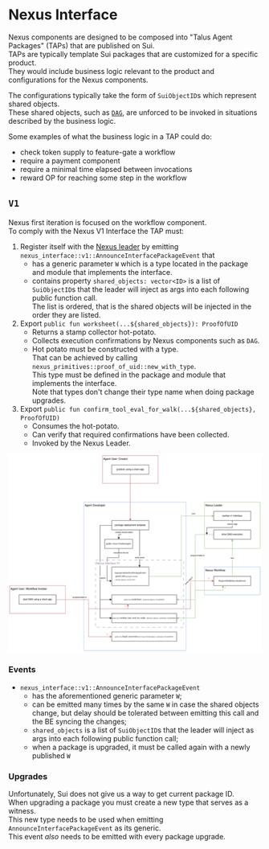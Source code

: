 # Nexus Interface

Nexus components are designed to be composed into "Talus Agent Packages" (TAPs) that are published on Sui.\
TAPs are typically template Sui packages that are customized for a specific product.\
They would include business logic relevant to the product and configurations for the Nexus components.

The configurations typically take the form of `SuiObjectID`s which represent shared objects.\
These shared objects, such as [`DAG`](workflow.md), are unforced to be invoked in situations described by the business logic.

Some examples of what the business logic in a TAP could do:

* check token supply to feature-gate a workflow
* require a payment component
* require a minimal time elapsed between invocations
* reward OP for reaching some step in the workflow

## `V1`

Nexus first iteration is focused on the workflow component.\
To comply with the Nexus V1 Interface the TAP must:

1. Register itself with the [Nexus leader](../../../nexus-next/crates/Leader.md) by emitting `nexus_interface::v1::AnnounceInterfacePackageEvent` that
   * has a generic parameter `W` which is a type located in the package and module that implements the interface.
   * contains property `shared_objects: vector<ID>` is a list of `SuiObjectID`s that the leader will inject as args into each following public function call.\
     The list is ordered, that is the shared objects will be injected in the order they are listed.
2. Export `public fun worksheet(...${shared_objects}): ProofOfUID`
   * Returns a stamp collector hot-potato.
   * Collects execution confirmations by Nexus components such as `DAG`.
   * Hot potato must be constructed with a type.\
     That can be achieved by calling `nexus_primitives::proof_of_uid::new_with_type`.\
     This type must be defined in the package and module that implements the interface.\
     Note that types don't change their type name when doing package upgrades.
3. Export `public fun confirm_tool_eval_for_walk(...${shared_objects}, ProofOfUID)`
   * Consumes the hot-potato.
   * Can verify that required confirmations have been collected.
   * Invoked by the Nexus Leader.

![Diagram showing Nexus V1 Interface flow](../../../nexus-next/images/nexus-interface-v1.png)

### Events

* `nexus_interface::v1::AnnounceInterfacePackageEvent`
  * has the aforementioned generic parameter `W`;
  * can be emitted many times by the same `W` in case the shared objects change, but delay should be tolerated between emitting this call and the BE syncing the changes;
  * `shared_objects` is a list of `SuiObjectID`s that the leader will inject as args into each following public function call;
  * when a package is upgraded, it must be called again with a newly published `W`

### Upgrades

Unfortunately, Sui does not give us a way to get current package ID.\
When upgrading a package you must create a new type that serves as a witness.\
This new type needs to be used when emitting `AnnounceInterfacePackageEvent` as its generic.\
This event _also_ needs to be emitted with every package upgrade.
